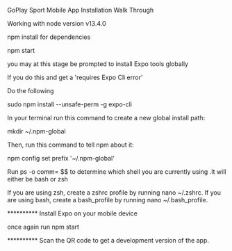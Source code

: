GoPlay Sport Mobile App
Installation Walk Through

Working with node version v13.4.0

npm install for dependencies

npm start

you may at this stage be prompted to install Expo tools globally

If you do this and get a 'requires Expo Cli error'

Do the following

sudo npm install --unsafe-perm -g expo-cli

In your terminal run this command to create a new global install path:  

mkdir ~/.npm-global

Then, run this command to tell npm about it:  

npm config set prefix '~/.npm-global'

Run ps -o comm= $$ to determine which shell you are currently using .It will either be bash or zsh

If you are using zsh, create a zshrc profile by running nano ~/.zshrc. If you are using bash, create a bash_profile by running nano ~/.bash_profile.

**********  Install Expo on your mobile device

once again run npm start

**********  Scan the QR code to get a development version of the app.
